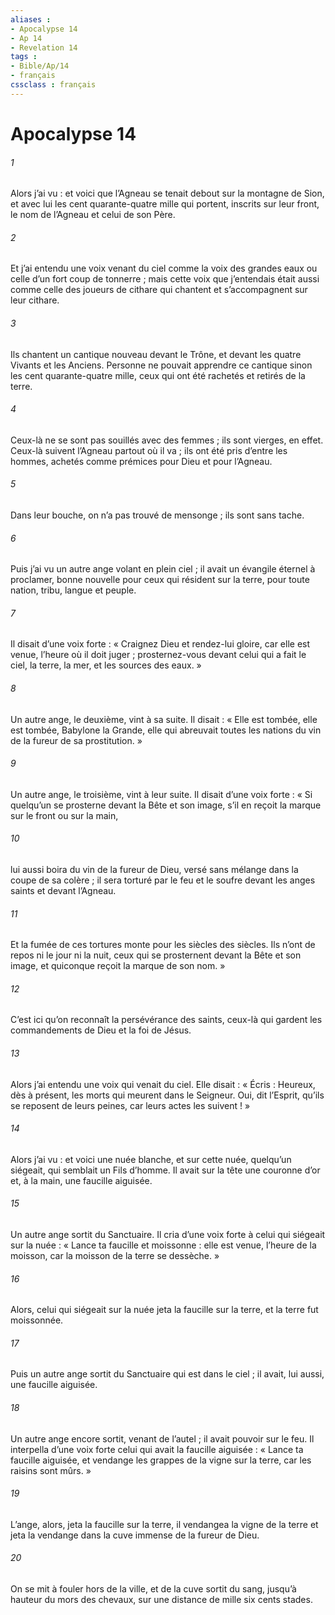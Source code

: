 ```yaml
---
aliases : 
- Apocalypse 14
- Ap 14
- Revelation 14
tags : 
- Bible/Ap/14
- français
cssclass : français
---
```


# Apocalypse 14

###### 1
Alors j’ai vu : et voici que l’Agneau se tenait debout sur la montagne de Sion, et avec lui les cent quarante-quatre mille qui portent, inscrits sur leur front, le nom de l’Agneau et celui de son Père.
###### 2
Et j’ai entendu une voix venant du ciel comme la voix des grandes eaux ou celle d’un fort coup de tonnerre ; mais cette voix que j’entendais était aussi comme celle des joueurs de cithare qui chantent et s’accompagnent sur leur cithare.
###### 3
Ils chantent un cantique nouveau devant le Trône, et devant les quatre Vivants et les Anciens. Personne ne pouvait apprendre ce cantique sinon les cent quarante-quatre mille, ceux qui ont été rachetés et retirés de la terre.
###### 4
Ceux-là ne se sont pas souillés avec des femmes ;
ils sont vierges, en effet.
Ceux-là suivent l’Agneau partout où il va ;
ils ont été pris d’entre les hommes,
achetés comme prémices pour Dieu et pour l’Agneau.
###### 5
Dans leur bouche, on n’a pas trouvé de mensonge ;
ils sont sans tache.
###### 6
Puis j’ai vu un autre ange volant en plein ciel ; il avait un évangile éternel à proclamer, bonne nouvelle pour ceux qui résident sur la terre, pour toute nation, tribu, langue et peuple.
###### 7
Il disait d’une voix forte :
« Craignez Dieu et rendez-lui gloire,
car elle est venue, l’heure où il doit juger ;
prosternez-vous devant celui qui a fait le ciel,
la terre, la mer, et les sources des eaux. »
###### 8
Un autre ange, le deuxième, vint à sa suite. Il disait :
« Elle est tombée, elle est tombée, Babylone la Grande,
elle qui abreuvait toutes les nations
du vin de la fureur de sa prostitution. »
###### 9
Un autre ange, le troisième, vint à leur suite. Il disait d’une voix forte :
« Si quelqu’un se prosterne devant la Bête et son image,
s’il en reçoit la marque sur le front ou sur la main,
###### 10
lui aussi boira du vin de la fureur de Dieu,
versé sans mélange dans la coupe de sa colère ;
il sera torturé par le feu et le soufre
devant les anges saints et devant l’Agneau.
###### 11
Et la fumée de ces tortures
monte pour les siècles des siècles.
Ils n’ont de repos ni le jour ni la nuit,
ceux qui se prosternent devant la Bête et son image,
et quiconque reçoit la marque de son nom. »
###### 12
C’est ici qu’on reconnaît la persévérance des saints, ceux-là qui gardent les commandements de Dieu et la foi de Jésus.
###### 13
Alors j’ai entendu une voix qui venait du ciel. Elle disait :
« Écris :
Heureux, dès à présent,
les morts qui meurent dans le Seigneur.
Oui, dit l’Esprit,
qu’ils se reposent de leurs peines,
car leurs actes les suivent ! »
###### 14
Alors j’ai vu : et voici une nuée blanche, et sur cette nuée, quelqu’un siégeait, qui semblait un Fils d’homme. Il avait sur la tête une couronne d’or et, à la main, une faucille aiguisée.
###### 15
Un autre ange sortit du Sanctuaire. Il cria d’une voix forte à celui qui siégeait sur la nuée :
« Lance ta faucille et moissonne :
elle est venue, l’heure de la moisson,
car la moisson de la terre se dessèche. »
###### 16
Alors, celui qui siégeait sur la nuée jeta la faucille sur la terre, et la terre fut moissonnée.
###### 17
Puis un autre ange sortit du Sanctuaire qui est dans le ciel ; il avait, lui aussi, une faucille aiguisée.
###### 18
Un autre ange encore sortit, venant de l’autel ; il avait pouvoir sur le feu. Il interpella d’une voix forte celui qui avait la faucille aiguisée : « Lance ta faucille aiguisée, et vendange les grappes de la vigne sur la terre, car les raisins sont mûrs. »
###### 19
L’ange, alors, jeta la faucille sur la terre, il vendangea la vigne de la terre et jeta la vendange dans la cuve immense de la fureur de Dieu.
###### 20
On se mit à fouler hors de la ville, et de la cuve sortit du sang, jusqu’à hauteur du mors des chevaux, sur une distance de mille six cents stades.

